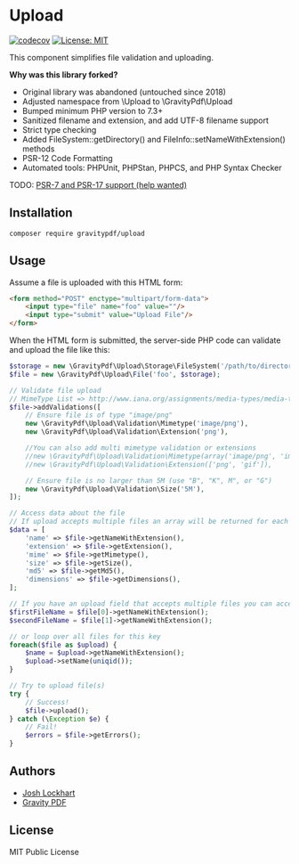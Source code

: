 # Upload

[![codecov](https://codecov.io/gh/GravityPDF/Upload/branch/main/graph/badge.svg)](https://codecov.io/gh/GravityPDF/Upload)
[![License: MIT](https://img.shields.io/badge/License-MIT-blue.svg)](https://opensource.org/licenses/MIT)

This component simplifies file validation and uploading.

**Why was this library forked?**

* Original library was abandoned (untouched since 2018)
* Adjusted namespace from \Upload to \GravityPdf\Upload
* Bumped minimum PHP version to 7.3+
* Sanitized filename and extension, and add UTF-8 filename support
* Strict type checking
* Added FileSystem::getDirectory() and FileInfo::setNameWithExtension() methods
* PSR-12 Code Formatting
* Automated tools: PHPUnit, PHPStan, PHPCS, and PHP Syntax Checker

TODO: [PSR-7 and PSR-17 support (help wanted)](https://github.com/GravityPDF/Upload/issues/8)

## Installation

```
composer require gravitypdf/upload
```

## Usage

Assume a file is uploaded with this HTML form:

```html
<form method="POST" enctype="multipart/form-data">
    <input type="file" name="foo" value=""/>
    <input type="submit" value="Upload File"/>
</form>
```

When the HTML form is submitted, the server-side PHP code can validate and upload the file like this:

```php
$storage = new \GravityPdf\Upload\Storage\FileSystem('/path/to/directory');
$file = new \GravityPdf\Upload\File('foo', $storage);

// Validate file upload
// MimeType List => http://www.iana.org/assignments/media-types/media-types.xhtml
$file->addValidations([
    // Ensure file is of type "image/png"
    new \GravityPdf\Upload\Validation\Mimetype('image/png'),
    new \GravityPdf\Upload\Validation\Extension('png'),

    //You can also add multi mimetype validation or extensions
    //new \GravityPdf\Upload\Validation\Mimetype(array('image/png', 'image/gif'))
    //new \GravityPdf\Upload\Validation\Extension(['png', 'gif']),

    // Ensure file is no larger than 5M (use "B", "K", M", or "G")
    new \GravityPdf\Upload\Validation\Size('5M'),
]);

// Access data about the file
// If upload accepts multiple files an array will be returned for each of these
$data = [
    'name' => $file->getNameWithExtension(),
    'extension' => $file->getExtension(),
    'mime' => $file->getMimetype(),
    'size' => $file->getSize(),
    'md5' => $file->getMd5(),
    'dimensions' => $file->getDimensions(),
];

// If you have an upload field that accepts multiple files you can access each file's info individually
$firstFileName = $file[0]->getNameWithExtension();
$secondFileName = $file[1]->getNameWithExtension();

// or loop over all files for this key
foreach($file as $upload) {
    $name = $upload->getNameWithExtension();
    $upload->setName(uniqid());
}

// Try to upload file(s)
try {
    // Success!
    $file->upload();
} catch (\Exception $e) {
    // Fail!
    $errors = $file->getErrors();
}
```

## Authors

* [Josh Lockhart](https://github.com/codeguy)
* [Gravity PDF](https://github.com/GravityPDF)

## License

MIT Public License
